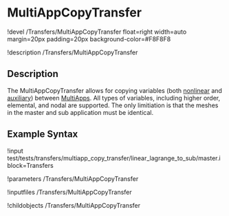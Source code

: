 # MultiAppCopyTransfer

!devel /Transfers/MultiAppCopyTransfer float=right width=auto margin=20px padding=20px background-color=#F8F8F8

!description /Transfers/MultiAppCopyTransfer

## Description
The MultiAppCopyTransfer allows for copying variables (both [nonlinear](/Variables/Overview.md) and [auxiliary](/AuxVariables/Overview.md)) between [MultiApps](/MultiApps/Overview.md). All types of
variables, including higher order, elemental, and nodal are supported. The only limitiation is that the
meshes in the master and sub application must be identical.

## Example Syntax
!input test/tests/transfers/multiapp_copy_transfer/linear_lagrange_to_sub/master.i block=Transfers

!parameters /Transfers/MultiAppCopyTransfer

!inputfiles /Transfers/MultiAppCopyTransfer

!childobjects /Transfers/MultiAppCopyTransfer
